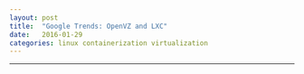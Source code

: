 ```yaml
---
layout: post
title:  "Google Trends: OpenVZ and LXC"
date:   2016-01-29
categories: linux containerization virtualization
---
```


<script type="text/javascript" src="//www.google.com/trends/embed.js?hl=en-US&q=/m/0crds9p,+OpenVZ&cmpt=q&tz=Etc/GMT%2B5&tz=Etc/GMT%2B5&content=1&cid=TIMESERIES_GRAPH_0&export=5&w=500&h=330"></script>

-------------------------------

<script type="text/javascript" src="//www.google.com/trends/embed.js?hl=en-US&q=/m/0crds9p,+OpenVZ&cmpt=q&tz=Etc/GMT%2B5&tz=Etc/GMT%2B5&content=1&cid=GEO_TABLE_0_0&export=5&w=500&h=330"></script>
